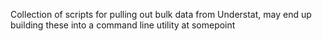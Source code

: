 Collection of scripts for pulling out bulk data from Understat, may end up building these into a command line utility at somepoint

